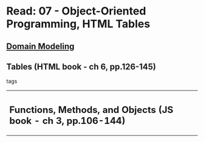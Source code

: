 # Read: 07 - Object-Oriented Programming, HTML Tables

## [Domain Modeling](https://github.com/codefellows/domain_modeling#domain-modeling)



## Tables (HTML book - ch 6, pp.126-145)

tags
<table>
<tr>
<td>

## Functions, Methods, and Objects (JS book - ch 3, pp.106-144)

